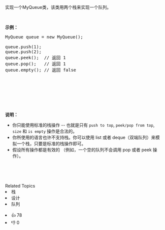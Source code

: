 <p>实现一个MyQueue类，该类用两个栈来实现一个队列。</p>
<br><p><strong>示例：</strong><pre>MyQueue queue = new MyQueue();<br><br>queue.push(1);<br>queue.push(2);<br>queue.peek();  // 返回 1<br>queue.pop();   // 返回 1<br>queue.empty(); // 返回 false</br></br></br></br></br></br></pre></p><br><p><strong>说明：</strong><br>
    <ul>
     <li>你只能使用标准的栈操作 -- 也就是只有 <code>push to top</code>, <code>peek/pop from top</code>, <code>size</code> 和 <code>is empty</code> 操作是合法的。</li>
     <li>你所使用的语言也许不支持栈。你可以使用 list 或者 deque（双端队列）来模拟一个栈，只要是标准的栈操作即可。</li>
     <li>假设所有操作都是有效的 （例如，一个空的队列不会调用 pop 或者 peek 操作）。</li>
    </ul></br></p></br></br>

<div><div>Related Topics</div><div><li>栈</li><li>设计</li><li>队列</li></div></div><br><div><li>👍 78</li><li>👎 0</li></div>